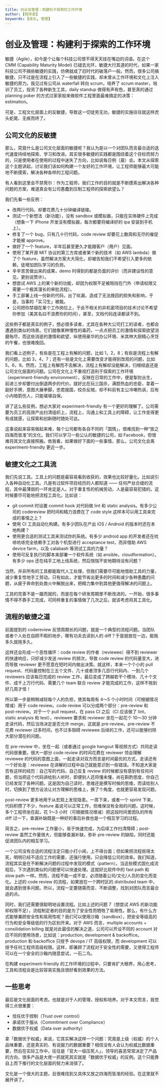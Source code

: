 ```yaml
---
title: 创业及管理：构建利于探索的工作环境
author: [程序君]
keywords: [成长, 管理]
---
```


# 创业及管理：构建利于探索的工作环境

敏捷（Agile），如今是个让每个科技公司恨不得天天挂在嘴边的词语。在这个 CMM (Capability Maturity Model) 已褪去光环，敏捷大行其道的时代，如果一家科技公司不搞些敏捷的实践，仿佛就成了旧时代的破落户一般。然而，很多公司搞敏捷，只不过是在流程上引入了一些敏捷的实践，却未曾从工作环境和文化上注入敏捷的原力。我见过有公司从 waterfall 转向 scrum，培养了 scrum master，培训了员工，投资了各种新生工具，daily standup 做得有声有色，甚至真的通过 planning poker 的方式过家家般来做软件工程里面最难搞定的决策：estimation。

可是，工程文化层面上的反敏捷，导致这一切徒劳无功，敏捷的实施往往就这样虎头蛇尾、无疾而终了。

## 公司文化的反敏捷

那么，究竟什么是公司文化层面的敏捷呢？我认为是以一个对团队而言最合适的迭代速度持续地探索、学习和改进。其实很多敏捷的实践都是围绕着这个目标而努力的，只是使用者在使用的过程中迷失了方向，比如说每日例（晨）会。本文从探索这个主题讲起，讨论我们该如何构建一个友好的工作环境，让工程师能够最大可能地不断摸索，解决各种各样的工程问题。

有人看到这里会不禁莞尔：作为工程师，我们工作的目的就是不断摸索出解决各种问题的方案，难道真会有公司愚蠢到压制工程师的探索欲望么？

我们先看一些反例：

- 改两行代码，却要花费几十分钟编译链接。
- 测试一个新想法（新功能），没有 sandbox 或模拟器，只能在实体硬件上完成（想象一下 iPhone 开发没有模拟器，每次都要将编译好的 ipa 安装到手机上）。
- 修复了一个 bug，只有几十行代码，code review 却要花上数周和无尽的催促才能被 approve。
- 做好了一个 feature，半年后甚至更久才能跟客户（用户）见面。
- 使用了某开源 MIT 协议的第三方库或者某个新的技术（如 AWS lambda）做了个 feature，虽然解决方案大大简化，却被告知我们不希望引入更多的依赖，徒增加团队学习的负担。
- 辛辛苦苦做出来的成果，demo 时得到的都是负面的评价（而非建设性的意见，更别说赞许）。
- 想尝试 AWS 上的某个新的功能，却因为权限不足被阻挡在门外（申请权限又需要一个极其漫长的审批流程）。
- 手工部署上线一份新的代码，出了纰漏，造成了无法挽回的损失和影响，于是，当事的「实习生」被裁。
- 公司把你禁锢在某个工作岗位上，于此不相关的非机密项目的技术讨论不希望你参加（美其名曰不浪费你的时间），甚至，文档代码连读都读不到。

这些例子都是真实的例子，想必很多读者，尤其在各种大公司打工的读者，也都会遭遇到类似的场景。它们就像某种慢性的毒药，一点点把员工的激情和探索欲望消磨殆尽，而这些消逝的激情和欲望，纵使用豪华的办公环境、米其林大厨精心烹饪的午餐，也很难挽回。

我们看上述例子，有些是在工程上有解的问题，比如 1，2，8；有些是流程上有解的问题，比如 3，4，7；还有一些是文化上需要改变才能得到改观的问题，比如 5，6，9。然而，工程上有解而不去解决，流程上有解却没能解决，归根结底还是公司文化层面的问题。公司在文化上不重视打造利于探索的工作环境（experiment-friendly environment），反映在日常的工作中，便是掣肘丛生，前进三步却要付出倒退两步的代价。就好比在玩三国杀，满腔热血的忠臣，拿着一副好手牌，意图大展拳脚，忠君报国，绞杀反贼，却不料前有主公冷嘲热讽，后有小内暗箭伤人，只能堪堪自保。

讲了这么些反例，想必大家对 experiment-friendly 有一个更好的理解了。公司需要为员工的高效产出扫清组织上，流程上，沟通上和工具上的障碍，让工作变得更有成就感，让探索和创新随时随处可达。

这事说起来容易做起来难，每个公司都有各自不同的「国情」，很难找到一种“放之四海而皆准”的文化。我们可以学习一些公认的敏捷的公司，如 Facebook，但很难将其文化直接照搬。依我看，如果做好下面的一些事情，那么，公司文化会离 experiment-friendly 更近一步。

## 敏捷文化之工具流

我们先说工具。工具上的问题是最容易看到收获的，效果也比较好量化。比如说引入各种自动化工具。凡是有过软件项目经历的人都知道 —— 任何严丝合缝的流程，其中最薄弱的一环肯定是人。对于重复性的机械劳动，人是最容易犯错的。这时候要尽可能地把流程工具化。比如说：

- git commit 时设置 commit hook 对代码做 lint 和 static analysis。有多少公司的 codereview 把时间和精力浪费在了 code style 这样本可以用工具来完成的事情之上？
- 使用 CI 工具自动化构建。有多少团队在产出 iOS / Android 的版本时还在本地构建？
- 使用更合适的测试工具来测试你的系统。有多少 android app 的开发者还在吭哧吭哧完全依赖手工对各个机型进行 acceptance test，而非借助 AWS device farm，以及 calabash 等测试工具的力量？
- 使用可反复执行的脚本来部署一个软件系统（如 ansible，cloudformation）。有多少 ops 还在纯手工地上线系统，然后惴惴不安地期待没有问题？

当然，并非所有的工具都能取代人工处理，但我们需要尽可能地借助工具的力量，减少重复性地手工劳动。只有如此，才能节省出更多的时间和减少各种愚蠢的问题，从疲于奔命到处救火中解脱出来，把精力集中到其他更值得解决的问题上。

工具的完善不是一蹴而就的，而是在每个研发周期里不断改进的。一开始，很多事情不得不靠手工完成，可同样重复的事情做了几次之后，就该考虑将其工具化。

## 流程的敏捷之道

前面提到的 codereview 反馈周期长的问题，就是一个典型的流程问题。当团队或者个人处在自顾不暇的地步，哪有功夫去读别人的 diff？于是就放在一边，能拖多久就拖多久。

这样还会形成一个恶性循环：code review 的作者（reviewee）得不到 reviewer 的快速响应，只好减少发送 review 的频次，导致 code review 的代码量变大，进而导致 reviewer 更不愿意在短时间内做出决策。就这样，本来一个个小的 pull request、代码量控制在三五个文件、几十或者顶多几百行代码内、一到几个 reviewers 应该每日完成的 review 工作，最后变成了跨越若干个模块、几十个文件、成千上万行代码、需要几个 team 联合 review 才能完成的工作，这样不拖到好几周才怪！

所以第一步是稍稍减轻每个人的负担，使其每周有 4～5 个小时时间（可根据情况增减）用于 code review。code review 可以分成两个部分：pre-review 和 post-review。对于一个 pull request，在 pass CI 之后（CI 应该做了 lint，static analysis 和 test），reviewee 要求和 reviewer 坐在一起花个 10～30 分钟走读代码，然后当场决定是否允许 merge，这就是 pre-review。pre-review 不花费 reviewer 过多时间，也不过多阻碍 reviewee 后续的工作，还可以能够扫除大部分潜在的问题。

在 pre-review 中，坐在一起（或者通过 google hangout 等视频方式）共同走读代码很重要。很大一部分 code review 的时间花费在 reviewer 领会理解 reviewee 的代码的意图上面，一起走读对双方而言是时间最优的方式。走读还有一个好处是：reviewee 在讲解的过程中自己就能意识到一些错误。不知道大家是否有这样的经历：自己写的代码，自己反复 review 的时候都没有感到有任何问题，但当把这个代码讲给别人听时，即便别人还将懂未懂，尚在斟酌思度，你自己已经发现了各种问题。这是因为自己读时，思维还是撰写时候的思维，而读给别人时，切换到了想方设法让对方理解的思维上，换了个角度，也就更容易发现问题。

post-review 更多地用于从宏观上发现隐患。一周下来，或者一个 sprint 下来，代码积攒了不少，feature 虽说可以正常工作，但难保没有全局的问题。这时候，多个工程师坐在起，花 1～3 小时（可根据情况增减）把这段时间里团队的所有 diff 过一下，查漏补缺既是一种好的事后补救也是一个相互学习的过程。

简言之，pre-review 工作量小，易于快速完成，为后续工作扫清障碍；post-review 虽然工作量很大，但能够查漏补缺，弥补 pre-review 的缺陷，同时还能促进团队内的相互学习。

一个公司没有合适的流程注定只能小打小闹，上不得台面；但如果把流程抠得太死，明明已经不适应工作的需要，还强行使用，只会降低公司的效率。我们知道，流程其实是在不断解决问题的过程中发现的模式（pattern）。当这些模式固化成流程后，下次遇到类似的问题便可以快速处理。这就好比软件中的 fast path 和 slow path 一样。然而，流程不能一成不变，必须随着公司/文化/人员的变化而变化。上述的 code review 的流程，如果放在一个跨时区的 distributed team 中，就会遇到很多问题。所以，流程一定要随需而变、不断调整，找到对团队而言最合适的点。

同时，我们还需要很聪明地设置流程。比如上述的问题 7（想尝试 AWS 的新功能却权限不足），流程制定者的目的是为了安全性而牺牲了易用性。那么，有什么方式能够兼顾安全性和易用性呢？我们可以使用沙箱（sandbox），把安全等级高的行为和安全等级低的行为区别开来。对于 AWS 而言，multiple accounts + consilidation billing 就是对此最佳的解决之道，公司可以开设不同的 account 对应不同的使用场景，比如说：production, development & backoffice。production 和 backoffice 只授予 devops / IT 高级权限，而 development 可以授予任何工程师高级权限。这样，即兼顾了流程对于安全性的需要，又使得工程师可以在一个安全的沙箱内随意尝试，一石二鸟。

在构建 experiment-friendly 的工作环境的过程中，只要肯扩大眼界，用心思考，工具和流程会是比较容易实施且很好看到效果的方法。

## 一些思考

最后是文化层面的考虑。也就是对于人的管理，授权和培养。对于本文而言，我觉得三点很重要：

- 信任优于控制（Trust over control）
- 承诺优于服从（Commitment over Compliance）
- 数据优于权威（Data over authority）

拿「数据优于权威」来说，它其实解决这样一个问题：究竟是上级（权威）的个人品味重要，还是真实的、有说服力的数据重要？相信没有人会认为权威比数据重要，然后在实际工作中，往往是「官大一级压死人」，领导的喜恶常常决定了产品的方向，很多产品是大佬一抓就死其实就是「数据优于权威」的反例。这个只能靠自上而下推行的文化层面的努力来消弭了。

文化是一个很大的主题，且很难找到又具体又放之四海而皆准的经验。在这里就不展开讲了。
